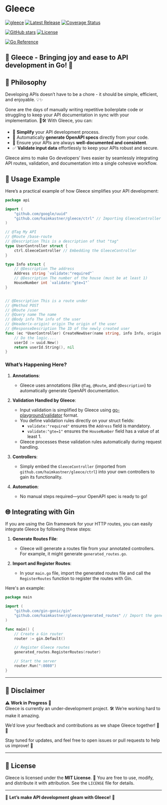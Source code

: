 # Gleece  


[![gleece](https://github.com/haimkastner/gleece/actions/workflows/build.yml/badge.svg?branch=main)](https://github.com/haimkastner/gleece/actions/workflows/build.yml)
[![Latest Release](https://img.shields.io/github/v/release/haimkastner/gleece)](https://github.com/haimkastner/gleece/releases)
[![Coverage Status](https://coveralls.io/repos/github/haimkastner/gleece/badge.svg?branch=main)](https://coveralls.io/github/haimkastner/gleece?branch=main)

[![GitHub stars](https://img.shields.io/github/stars/haimkastner/gleece.svg?style=social&label=Stars)](https://github.com/haimkastner/gleece/stargazers) 
[![License](https://img.shields.io/github/license/haimkastner/gleece.svg?style=social)](https://github.com/haimkastner/gleece/blob/master/LICENSE)

[![Go Reference](https://pkg.go.dev/badge/github.com/haimkastner/gleece.svg)](https://pkg.go.dev/github.com/haimkastner/gleece)



🎉 **Gleece** - Bringing joy and ease to API development in Go! 🚀  
---

## 🌟 Philosophy  
Developing APIs doesn’t have to be a chore - it should be simple, efficient, and enjoyable. 💡✨  

Gone are the days of manually writing repetitive boilerplate code or struggling to keep your API documentation in sync with your implementation. 🚫🛠️ With Gleece, you can:  
- 🔧 **Simplify** your API development process.  
- 📜 Automatically **generate OpenAPI specs** directly from your code.  
- 🎯 Ensure your APIs are always **well-documented and consistent**.  
- ✅ **Validate input data** effortlessly to keep your APIs robust and secure.  

Gleece aims to make Go developers’ lives easier by seamlessly integrating API routes, validation, and documentation into a single cohesive workflow.

## 🚀 Usage Example  

Here’s a practical example of how Gleece simplifies your API development:  


```go
package api

import (
	"github.com/google/uuid"
	"github.com/haimkastner/gleece/ctrl" // Importing GleeceController
)

// @Tag My API
// @Route /base-route
// @Description This is a description of that "tag"
type UserController struct {
	ctrl.GleeceController // Embedding the GleeceController
}

type Info struct {
	// @Description The address
	Address string `validate:"required"`
	// @Description The number of the house (must be at least 1)
	HouseNumber int `validate:"gte=1"`
}


// @Description This is a route under
// @Method POST
// @Route /user
// @Query name The name
// @Body info The info of the user
// @Header(x-origin) origin The origin of the user
// @ResponseDescription The ID of the newly created user
func (ec *UserController) CreateNewUser(name string, info Info, origin string) (string, error) {
	// Do the logic....
	userId := uuid.New()
	return userId.String(), nil
}
```
### What’s Happening Here?  
1. **Annotations**:  
   - Gleece uses annotations (like `@Tag`, `@Route`, and `@Description`) to automatically generate OpenAPI documentation.  

2. **Validation Handled by Gleece**:  
   - Input validation is simplified by Gleece using [go-playground/validator](https://github.com/go-playground/validator) format.  
   - You define validation rules directly on your struct fields:  
     - `validate:"required"` ensures the `Address` field is mandatory.  
     - `validate:"gte=1"` ensures the `HouseNumber` field has a value of at least 1.  
   - Gleece processes these validation rules automatically during request handling.  

3. **Controllers**:  
   - Simply embed the `GleeceController` (imported from `github.com/haimkastner/gleece/ctrl`) into your own controllers to gain its functionality.  

4. **Automation**:  
   - No manual steps required—your OpenAPI spec is ready to go!  

## 🌐 Integrating with Gin  

If you are using the Gin framework for your HTTP routes, you can easily integrate Gleece by following these steps:

1. **Generate Routes File**:  
   - Gleece will generate a routes file from your annotated controllers. For example, it might generate `generated_routes.go`.

2. **Import and Register Routes**:  
   - In your `main.go` file, import the generated routes file and call the `RegisterRoutes` function to register the routes with Gin.

Here's an example:

```go
package main

import (
    "github.com/gin-gonic/gin"
    "github.com/haimkastner/gleece/generated_routes" // Import the generated routes file
)

func main() {
    // Create a Gin router
    router := gin.Default()

    // Register Gleece routes
    generated_routes.RegisterRoutes(router)

    // Start the server
    router.Run(":8080")
}
```
---

## 🚧 Disclaimer  
⚠️ **Work in Progress** 🚨  
Gleece is currently an under-development project. 🛠️ We’re working hard to make it amazing.

We’d love your feedback and contributions as we shape Gleece together! 🤝✨  

Stay tuned for updates, and feel free to open issues or pull requests to help us improve! 🌟  

---

## 📜 License  
Gleece is licensed under the **MIT License**. 📄 You are free to use, modify, and distribute it with attribution. See the `LICENSE` file for details.  

---

🌟 **Let’s make API development gleam with Gleece!** 🌟  

